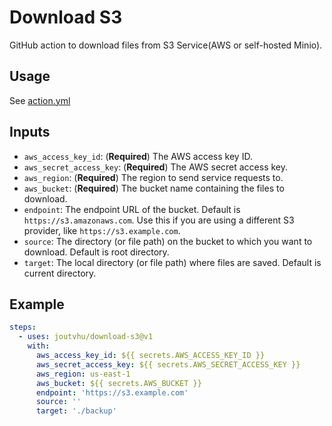 # Download S3

GitHub action to download files from S3 Service(AWS or self-hosted Minio).

## Usage

See [action.yml](action.yml)

## Inputs

- `aws_access_key_id`: (__Required__) The AWS access key ID.
- `aws_secret_access_key`: (__Required__) The AWS secret access key.
- `aws_region`: (__Required__) The region to send service requests to.
- `aws_bucket`: (__Required__) The bucket name containing the files to download.
- `endpoint`: The endpoint URL of the bucket. Default is `https://s3.amazonaws.com`. Use this if you are using a different S3 provider, like `https://s3.example.com`.
- `source`: The directory (or file path) on the bucket to which you want to download. Default is root directory.
- `target`: The local directory (or file path) where files are saved. Default is current directory.

## Example

```yaml
steps:
  - uses: joutvhu/download-s3@v1
    with:
      aws_access_key_id: ${{ secrets.AWS_ACCESS_KEY_ID }}
      aws_secret_access_key: ${{ secrets.AWS_SECRET_ACCESS_KEY }}
      aws_region: us-east-1
      aws_bucket: ${{ secrets.AWS_BUCKET }}
      endpoint: 'https://s3.example.com'
      source: ''
      target: './backup'
```

